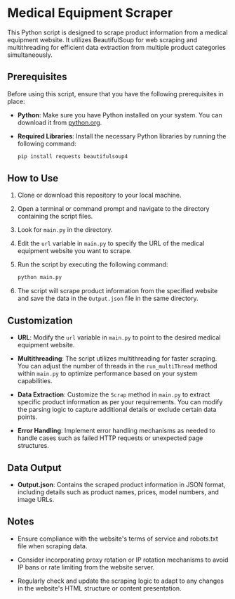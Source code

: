 # Medical Equipment Scraper

This Python script is designed to scrape product information from a medical equipment website. It utilizes BeautifulSoup for web scraping and multithreading for efficient data extraction from multiple product categories simultaneously.

## Prerequisites

Before using this script, ensure that you have the following prerequisites in place:

- **Python**: Make sure you have Python installed on your system. You can download it from [python.org](https://www.python.org/downloads/).

- **Required Libraries**: Install the necessary Python libraries by running the following command:

    ```bash
    pip install requests beautifulsoup4
    ```

## How to Use

1. Clone or download this repository to your local machine.

2. Open a terminal or command prompt and navigate to the directory containing the script files.

3. Look for `main.py` in the directory.

4. Edit the `url` variable in `main.py` to specify the URL of the medical equipment website you want to scrape.

5. Run the script by executing the following command:

    ```bash
    python main.py
    ```

6. The script will scrape product information from the specified website and save the data in the `Output.json` file in the same directory.

## Customization

- **URL**: Modify the `url` variable in `main.py` to point to the desired medical equipment website.

- **Multithreading**: The script utilizes multithreading for faster scraping. You can adjust the number of threads in the `run_multiThread` method within `main.py` to optimize performance based on your system capabilities.

- **Data Extraction**: Customize the `Scrap` method in `main.py` to extract specific product information as per your requirements. You can modify the parsing logic to capture additional details or exclude certain data points.

- **Error Handling**: Implement error handling mechanisms as needed to handle cases such as failed HTTP requests or unexpected page structures.

## Data Output

- **Output.json**: Contains the scraped product information in JSON format, including details such as product names, prices, model numbers, and image URLs.

## Notes

- Ensure compliance with the website's terms of service and robots.txt file when scraping data.

- Consider incorporating proxy rotation or IP rotation mechanisms to avoid IP bans or rate limiting from the website server.

- Regularly check and update the scraping logic to adapt to any changes in the website's HTML structure or content presentation.
